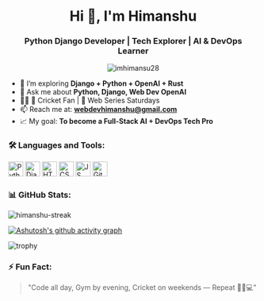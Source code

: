 <h1 align="center">Hi 👋, I'm Himanshu</h1>
<h3 align="center">Python Django Developer | Tech Explorer | AI & DevOps Learner</h3>

<p align="center">
  <img src="https://komarev.com/ghpvc/?username=imhimansu28&label=Profile%20views&color=0e75b6&style=flat" alt="imhimansu28" />
</p>

- 🌱 I’m exploring **Django + Python + OpenAI + Rust**
- 💬 Ask me about **Python, Django, Web Dev OpenAI**
- 🏋️‍♂️ 🏏 Cricket Fan | 🍿 Web Series Saturdays
- 📫 Reach me at: **webdevhimanshu@gmail.com**
- 📈 My goal: **To become a Full-Stack AI + DevOps Tech Pro**


### 🛠️ Languages and Tools:
<p align="left" style="padding=10px;">
  <img src="https://cdn.jsdelivr.net/gh/devicons/devicon/icons/python/python-original.svg" height="30" alt="Python"/>
  <img src="https://cdn.jsdelivr.net/gh/devicons/devicon/icons/django/django-plain.svg" height="30" alt="Django"/>
  <img src="https://cdn.jsdelivr.net/gh/devicons/devicon/icons/html5/html5-original.svg" height="30" alt="HTML"/>
  <img src="https://cdn.jsdelivr.net/gh/devicons/devicon/icons/css3/css3-original.svg" height="30" alt="CSS"/>
  <img src="https://cdn.jsdelivr.net/gh/devicons/devicon/icons/javascript/javascript-original.svg" height="30" alt="JS"/>
  <img src="https://cdn.jsdelivr.net/gh/devicons/devicon/icons/git/git-original.svg" height="30" alt="Git"/>
</p>


### 📊 GitHub Stats:

<p align="left">
  <img src="https://github-readme-streak-stats.herokuapp.com/?user=imhimansu28&theme=dracula" alt="himanshu-streak" />
  
  [![Ashutosh's github activity graph](https://github-readme-activity-graph.vercel.app/graph?username=imhimansu28&theme=dracula)](https://github.com/ashutosh00710/github-readme-activity-graph)
  
  ![trophy](https://github-profile-trophy.vercel.app/?username=imhimansu28&theme=radical)
</p>

### ⚡ Fun Fact:
> "Code all day, Gym by evening, Cricket on weekends — Repeat 💪🏏💻"




